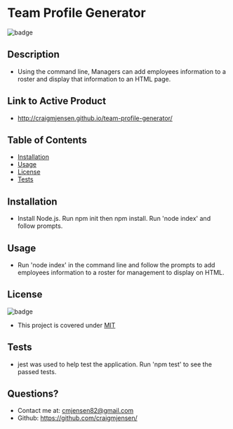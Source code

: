 
  # Team Profile Generator
  
  
  ![badge](https://img.shields.io/badge/license-MIT-orange)



## Description 

  * Using the command line, Managers can add employees information to a roster and display that information to an HTML page.



## Link to Active Product

  * http://craigmjensen.github.io/team-profile-generator/

## Table of Contents

  * [Installation](#installation)
  * [Usage](#usage)
  * [License](#license)
  * [Tests](#tests)

## Installation

  * Install Node.js. Run npm init then npm install. Run 'node index' and follow prompts.



## Usage

  * Run 'node index' in the command line and follow the prompts to add employees information to a roster for management to display on HTML.

  
## License

  ![badge](https://img.shields.io/badge/license-MIT-orange)

  * This project is covered under [MIT](https://choosealicense.com/licenses/mit/)



## Tests

  * jest was used to help test the application.  Run 'npm test' to see the passed tests.



## Questions?

  * Contact me at: cmjensen82@gmail.com
  * Github: https://github.com/craigmjensen/

